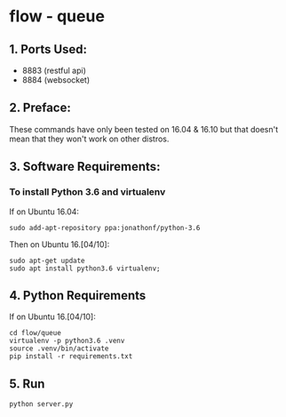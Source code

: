 flow - queue
===========

## 1. Ports Used:

* 8883 (restful api)
* 8884 (websocket)

## 2. Preface:

These commands have only been tested on 16.04 & 16.10 but that doesn't mean that they won't work on other distros.

## 3. Software Requirements:

### To install Python 3.6 and virtualenv

If on Ubuntu 16.04:

```
sudo add-apt-repository ppa:jonathonf/python-3.6
```

Then on Ubuntu 16.[04/10]:

```
sudo apt-get update
sudo apt install python3.6 virtualenv;
```

## 4. Python Requirements

If on Ubuntu 16.[04/10]:

```
cd flow/queue
virtualenv -p python3.6 .venv
source .venv/bin/activate
pip install -r requirements.txt
```

## 5. Run

```
python server.py
```

